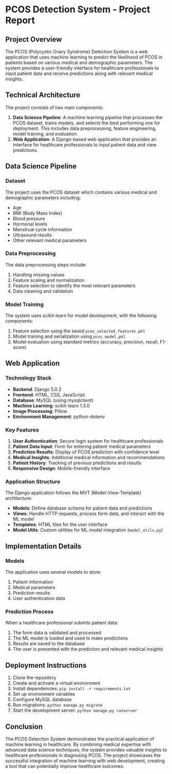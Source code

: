 # PCOS Detection System - Project Report

## Project Overview

The PCOS (Polycystic Ovary Syndrome) Detection System is a web application that uses machine learning to predict the likelihood of PCOS in patients based on various medical and demographic parameters. The system provides a user-friendly interface for healthcare professionals to input patient data and receive predictions along with relevant medical insights.

## Technical Architecture

The project consists of two main components:

1. **Data Science Pipeline**: A machine learning pipeline that processes the PCOS dataset, trains models, and selects the best performing one for deployment. This includes data preprocessing, feature engineering, model training, and evaluation.
2. **Web Application**: A Django-based web application that provides an interface for healthcare professionals to input patient data and view predictions.

## Data Science Pipeline

### Dataset

The project uses the PCOS dataset which contains various medical and demographic parameters including:

- Age
- BMI (Body Mass Index)
- Blood pressure
- Hormonal levels
- Menstrual cycle information
- Ultrasound results
- Other relevant medical parameters

### Data Preprocessing

The data preprocessing steps include:

1. Handling missing values
2. Feature scaling and normalization
3. Feature selection to identify the most relevant parameters
4. Data cleaning and validation

### Model Training

The system uses scikit-learn for model development, with the following components:

1. Feature selection using the saved `pcos_selected_features.pkl`
2. Model training and serialization using `pcos_model.pkl`
3. Model evaluation using standard metrics (accuracy, precision, recall, F1-score)

## Web Application

### Technology Stack

- **Backend**: Django 5.0.2
- **Frontend**: HTML, CSS, JavaScript
- **Database**: MySQL (using mysqlclient)
- **Machine Learning**: scikit-learn 1.3.0
- **Image Processing**: Pillow
- **Environment Management**: python-dotenv

### Key Features

1. **User Authentication**: Secure login system for healthcare professionals
2. **Patient Data Input**: Form for entering patient medical parameters
3. **Prediction Results**: Display of PCOS prediction with confidence level
4. **Medical Insights**: Additional medical information and recommendations
5. **Patient History**: Tracking of previous predictions and results
6. **Responsive Design**: Mobile-friendly interface

### Application Structure

The Django application follows the MVT (Model-View-Template) architecture:

- **Models**: Define database schema for patient data and predictions
- **Views**: Handle HTTP requests, process form data, and interact with the ML model
- **Templates**: HTML files for the user interface
- **Model Utils**: Custom utilities for ML model integration (`model_utils.py`)

## Implementation Details

### Models

The application uses several models to store:
1. Patient information
2. Medical parameters
3. Prediction results
4. User authentication data

### Prediction Process

When a healthcare professional submits patient data:

1. The form data is validated and processed
2. The ML model is loaded and used to make predictions
3. Results are saved to the database
4. The user is presented with the prediction and relevant medical insights

## Deployment Instructions

1. Clone the repository
2. Create and activate a virtual environment
3. Install dependencies: `pip install -r requirements.txt`
4. Set up environment variables
5. Configure MySQL database
6. Run migrations: `python manage.py migrate`
7. Start the development server: `python manage.py runserver`


## Conclusion

The PCOS Detection System demonstrates the practical application of machine learning in healthcare. By combining medical expertise with advanced data science techniques, the system provides valuable insights to healthcare professionals in diagnosing PCOS. The project showcases the successful integration of machine learning with web development, creating a tool that can potentially improve healthcare outcomes.
